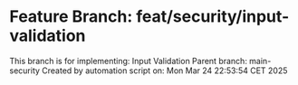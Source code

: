 # Feature Branch: feat/security/input-validation

This branch is for implementing: Input Validation
Parent branch: main-security
Created by automation script on: Mon Mar 24 22:53:54 CET 2025
